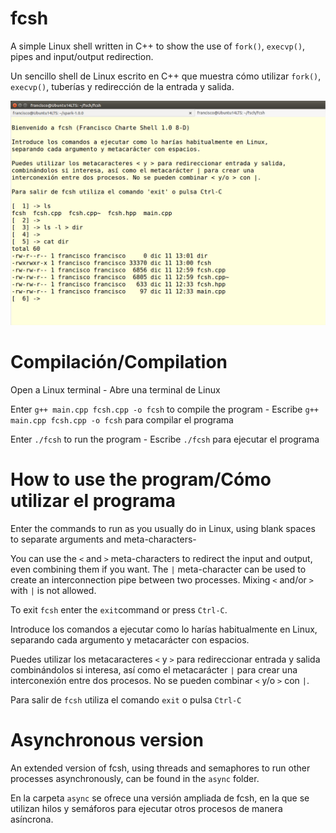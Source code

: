 fcsh
====

A simple Linux shell written in C++ to show the use of `fork()`, `execvp()`, pipes and input/output redirection.

Un sencillo shell de Linux escrito en C++ que muestra cómo utilizar `fork()`, `execvp()`, tuberías y redirección de la entrada y salida.

![fcsh shell running](fcsh.png)

Compilación/Compilation
=======================

Open a Linux terminal - Abre una terminal de Linux

Enter `g++ main.cpp fcsh.cpp -o fcsh` to compile the program - Escribe `g++ main.cpp fcsh.cpp -o fcsh` para compilar el programa

Enter `./fcsh` to run the program - Escribe `./fcsh` para ejecutar el programa

How to use the program/Cómo utilizar el programa
================================================

Enter the commands to run as you usually do in Linux,
using blank spaces to separate arguments and meta-characters-

You can use the `<` and `>` meta-characters to redirect the input and output,
even combining them if you want. The `|` meta-character can be used to create
an interconnection pipe between two processes. Mixing `<` and/or `>` with `|` is not allowed.

To exit `fcsh` enter the `exit`command or press `Ctrl-C`.

Introduce los comandos a ejecutar como lo harías habitualmente en Linux,
separando cada argumento y metacarácter con espacios.

Puedes utilizar los metacaracteres `<` y `>` para redireccionar entrada y salida
combinándolos si interesa, así como el metacarácter `|` para crear una
interconexión entre dos procesos. No se pueden combinar `<` y/o `>` con `|`.

Para salir de `fcsh` utiliza el comando `exit` o pulsa `Ctrl-C`


Asynchronous version
====================

An extended version of fcsh, using threads and semaphores to run other processes asynchronously, can be found in the `async` folder.

En la carpeta `async` se ofrece una versión ampliada de fcsh, en la que se utilizan hilos y semáforos para ejecutar otros procesos de manera asíncrona.

